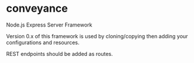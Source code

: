 # conveyance
Node.js Express Server Framework

Version 0.x of this framework is used by cloning/copying then adding your configurations and resources.

REST endpoints should be added as routes.

